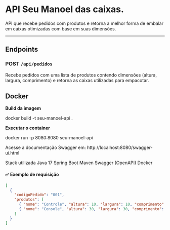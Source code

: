 # API Seu Manoel das caixas.

API que recebe pedidos com produtos e retorna a melhor forma de embalar em caixas otimizadas com base em suas dimensões.

---

## Endpoints

### POST `/api/pedidos`

Recebe pedidos com uma lista de produtos contendo dimensões (altura, largura, comprimento) e retorna as caixas utilizadas para empacotar.

## Docker

**Build da imagem**

docker build -t seu-manoel-api .

**Executar o container**

docker run -p 8080:8080 seu-manoel-api

Acesse a documentação Swagger em:
http://localhost:8080/swagger-ui.html

Stack utilizada
Java 17
Spring Boot
Maven
Swagger (OpenAPI)
Docker

#### ✅ Exemplo de requisição

```json
[
  {
    "codigoPedido": "001",
    "produtos": [
      { "nome": "Controle", "altura": 10, "largura": 10, "comprimento": 10 },
      { "nome": "Console", "altura": 30, "largura": 30, "comprimento": 20 }
    ]
  }
]



